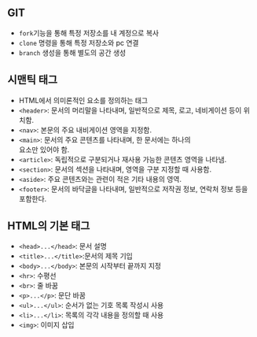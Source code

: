 ## GIT
- `fork`기능을 통해 특정 저장소를 내 계정으로 복사
- `clone` 명령을 통해 특정 저장소와 pc 연결
- `branch` 생성을 통해 별도의 공간 생성

## 시맨틱 태그
-  HTML에서 의미론적인 요소를 정의하는 태그
- `<header>`: 문서의 머리말을 나타내며, 일반적으로 제목, 로고, 네비게이션 등이 위치함.
- `<nav>`: 본문의 주요 내비게이션 영역을 지정함.
- `<main>`: 문서의 주요 콘텐츠를 나타내며, 한 문서에는 하나의 <main> 요소만 있어야 함.
- `<article>`: 독립적으로 구분되거나 재사용 가능한 콘텐츠 영역을 나타냄.
- `<section>`: 문서의 섹션을 나타내며, 영역을 구분 지정할 때 사용함.
- `<aside>`: 주요 콘텐츠와는 관련이 적은 기타 내용의 영역.
- `<footer>`: 문서의 바닥글을 나타내며, 일반적으로 저작권 정보, 연락처 정보 등을 포함한다.

## HTML의 기본 태그
- `<head>...</head>`: 문서 설명
- `<title>...</title>`:문서의 제목 기입
- `<body>...</body>`: 본문의 시작부터 끝까지 지정
- `<hr>`: 수평선
- `<br>`: 줄 바꿈
- `<p>...</p>`: 문단 바꿈
- `<ul>...</ul>`: 순서가 없는 기호 목록 작성시 사용
- `<li>...</li>`: 목록의 각각 내용을 정의할 때 사용
- `<img>`: 이미지 삽입